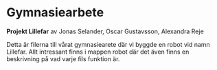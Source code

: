# Gymnasiearbete

**Projekt Lillefar**
av Jonas Selander, Oscar Gustavsson, Alexandra Reje

Detta är filerna till vårat gymnasiearete där vi byggde en robot vid namn Lillefar. 
Allt intressant finns i mappen robot där det även finns en beskrivning på vad varje fils funktion är.
